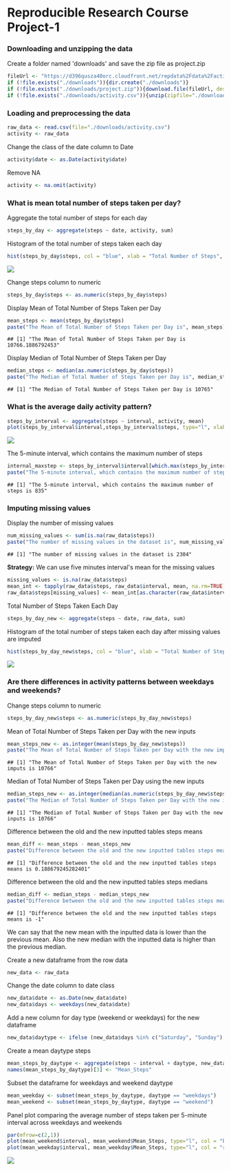 # Reproducible Research Course Project-1



### Downloading and unzipping the data
Create a folder named 'downloads' and save the zip file as project.zip

```r
fileUrl <- "https://d396qusza40orc.cloudfront.net/repdata%2Fdata%2Factivity.zip"
if (!file.exists("./downloads")){dir.create("./downloads")}
if (!file.exists("./downloads/project.zip")){download.file(fileUrl, destfile="./downloads/project.zip", method="curl")}
if (!file.exists("./downloads/activity.csv")){unzip(zipfile="./downloads/project.zip", exdir="./downloads/")}
```

### Loading and preprocessing the data

```r
raw_data <- read.csv(file="./downloads/activity.csv")
activity <- raw_data
```

Change the class of the date column to Date

```r
activity$date <- as.Date(activity$date)
```

Remove NA

```r
activity <- na.omit(activity)
```

### What is mean total number of steps taken per day?
Aggregate the total number of steps for each day

```r
steps_by_day <- aggregate(steps ~ date, activity, sum)
```

Histogram of the total number of steps taken each day

```r
hist(steps_by_day$steps, col = "blue", xlab = "Total Number of Steps", ylab = "Frequency", main = "Total Number of Steps Taken Each Day")
```

![](PA1_template_files/figure-html/histogram1-1.png)<!-- -->

Change steps column to numeric

```r
steps_by_day$steps <- as.numeric(steps_by_day$steps)
```

Display Mean of Total Number of Steps Taken per Day

```r
mean_steps <- mean(steps_by_day$steps)
paste("The Mean of Total Number of Steps Taken per Day is", mean_steps)
```

```
## [1] "The Mean of Total Number of Steps Taken per Day is 10766.1886792453"
```

Display Median of Total Number of Steps Taken per Day

```r
median_steps <- median(as.numeric(steps_by_day$steps))
paste("The Median of Total Number of Steps Taken per Day is", median_steps)
```

```
## [1] "The Median of Total Number of Steps Taken per Day is 10765"
```

### What is the average daily activity pattern?

```r
steps_by_interval <- aggregate(steps ~ interval, activity, mean)
plot(steps_by_interval$interval,steps_by_interval$steps, type="l", xlab="Interval", ylab="Number of Steps",main="Average Number of Steps Taken in Each Interval")
```

![](PA1_template_files/figure-html/plot1-1.png)<!-- -->

The 5-minute interval, which contains the maximum number of steps

```r
internal_maxstep <- steps_by_interval$interval[which.max(steps_by_interval$steps)]
paste("The 5-minute interval, which contains the maximum number of steps is", internal_maxstep)
```

```
## [1] "The 5-minute interval, which contains the maximum number of steps is 835"
```

### Imputing missing values
Display the number of missing values

```r
num_missing_values <- sum(is.na(raw_data$steps))
paste("The number of missing values in the dataset is", num_missing_values)
```

```
## [1] "The number of missing values in the dataset is 2304"
```

**Strategy:** We can use five minutes interval's mean for the missing values

```r
missing_values <- is.na(raw_data$steps)
mean_int <- tapply(raw_data$steps, raw_data$interval, mean, na.rm=TRUE)
raw_data$steps[missing_values] <- mean_int[as.character(raw_data$interval[missing_values])]
```

Total Number of Steps Taken Each Day

```r
steps_by_day_new <- aggregate(steps ~ date, raw_data, sum)
```

Histogram of the total number of steps taken each day after missing values are imputed

```r
hist(steps_by_day_new$steps, col = "blue", xlab = "Total Number of Steps", ylab = "Frequency", main = "Total Number of Steps Taken Each Day with the new inputs")
```

![](PA1_template_files/figure-html/histogram2-1.png)<!-- -->

### Are there differences in activity patterns between weekdays and weekends?
Change steps column to numeric

```r
steps_by_day_new$steps <- as.numeric(steps_by_day_new$steps)
```

Mean of Total Number of Steps Taken per Day with the new inputs

```r
mean_steps_new <- as.integer(mean(steps_by_day_new$steps))
paste("The Mean of Total Number of Steps Taken per Day with the new imputs is", mean_steps_new)
```

```
## [1] "The Mean of Total Number of Steps Taken per Day with the new imputs is 10766"
```

Median of Total Number of Steps Taken per Day using the new inputs

```r
median_steps_new <- as.integer(median(as.numeric(steps_by_day_new$steps)))
paste("The Median of Total Number of Steps Taken per Day with the new inputs is", median_steps_new)
```

```
## [1] "The Median of Total Number of Steps Taken per Day with the new inputs is 10766"
```

Difference between the old and the new inputted tables steps means

```r
mean_diff <- mean_steps - mean_steps_new
paste("Difference between the old and the new inputted tables steps means is", mean_diff)
```

```
## [1] "Difference between the old and the new inputted tables steps means is 0.188679245282401"
```

Difference between the old and the new inputted tables steps medians

```r
median_diff <- median_steps - median_steps_new
paste("Difference between the old and the new inputted tables steps means is", median_diff)
```

```
## [1] "Difference between the old and the new inputted tables steps means is -1"
```
We can say that the new mean with the inputted data is lower than the previous mean.
Also the new median with the inputted data is higher than the previous median.

Create a new dataframe from the row data

```r
new_data <- raw_data
```

Change the date column to date class

```r
new_data$date <- as.Date(new_data$date)
new_data$days <- weekdays(new_data$date)
```

Add a new column for day type (weekend or weekdays) for the new dataframe

```r
new_data$daytype <- ifelse (new_data$days %in% c("Saturday", "Sunday"), "weekend", "weekdays")
```

Create a mean daytype steps

```r
mean_steps_by_daytype <- aggregate(steps ~ interval + daytype, new_data, mean)
names(mean_steps_by_daytype)[3] <- "Mean_Steps"
```

Subset the dataframe for weekdays and weekend daytype

```r
mean_weekday <- subset(mean_steps_by_daytype, daytype == "weekdays")
mean_weekend <- subset(mean_steps_by_daytype, daytype == "weekend")
```

Panel plot comparing the average number of steps taken per 5-minute interval across weekdays and weekends

```r
par(mfrow=c(2,1))
plot(mean_weekend$interval, mean_weekend$Mean_Steps, type="l", col = "blue", ylab = "Steps", xlab = "Interval", main = "Average Number of Steps on Weekends")
plot(mean_weekday$interval, mean_weekday$Mean_Steps, type="l", col = "red", ylab = "Steps", xlab = "Interval", main = "Average Number of Steps on Weekdays")
```

![](PA1_template_files/figure-html/plot2-1.png)<!-- -->
